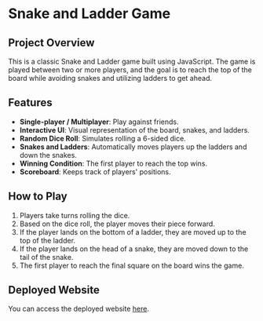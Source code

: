 # Snake and Ladder Game

## Project Overview

This is a classic Snake and Ladder game built using JavaScript. The game is played between two or more players, and the goal is to reach the top of the board while avoiding snakes and utilizing ladders to get ahead.

## Features

- **Single-player / Multiplayer**: Play against friends.
- **Interactive UI**: Visual representation of the board, snakes, and ladders.
- **Random Dice Roll**: Simulates rolling a 6-sided dice.
- **Snakes and Ladders**: Automatically moves players up the ladders and down the snakes.
- **Winning Condition**: The first player to reach the top wins.
- **Scoreboard**: Keeps track of players' positions.
  
## How to Play

1. Players take turns rolling the dice.
2. Based on the dice roll, the player moves their piece forward.
3. If the player lands on the bottom of a ladder, they are moved up to the top of the ladder.
4. If the player lands on the head of a snake, they are moved down to the tail of the snake.
5. The first player to reach the final square on the board wins the game.

## Deployed Website
You can access the deployed website [here](https://priteshthorat.github.io/Snake-Ladder-Game/).
